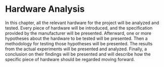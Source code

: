 # Hardware Analysis

In this chapter, all the relevant hardware for the project will be analyzed and tested. Every piece of hardware will be introduced, and the specification provided by the manufacturer will be presented. Afterward, one or more hypotheses about the hardware to be tested will be presented. Then a methodology for testing those hypotheses will be presented. The results from the actual experiments will be presented and analyzed. Finally, a conclusion on their findings will be presented and will describe how the specific piece of hardware should be regarded moving forward.
